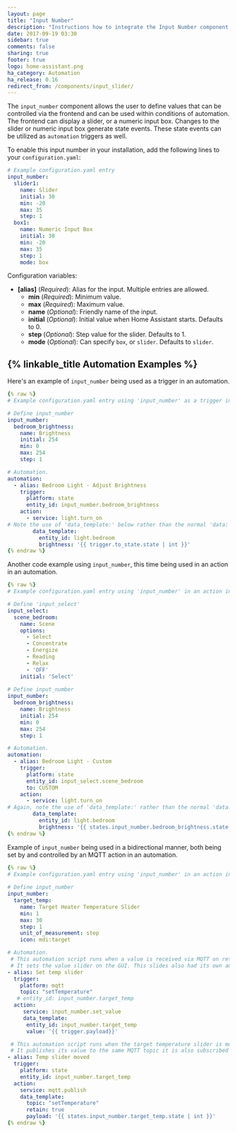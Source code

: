 ```yaml
---
layout: page
title: "Input Number"
description: "Instructions how to integrate the Input Number component into Home Assistant."
date: 2017-09-19 03:30
sidebar: true
comments: false
sharing: true
footer: true
logo: home-assistant.png
ha_category: Automation
ha_release: 0.16
redirect_from: /components/input_slider/
---
```


The `input_number` component allows the user to define values that can be controlled via the frontend and can be used within conditions of automation. The frontend can display a slider, or a numeric input box. Changes to the slider or numeric input box generate state events. These state events can be utilized as `automation` triggers as well.

To enable this input number in your installation, add the following lines to your `configuration.yaml`:

```yaml
# Example configuration.yaml entry
input_number:
  slider1:
    name: Slider
    initial: 30
    min: -20
    max: 35
    step: 1
  box1:
    name: Numeric Input Box
    initial: 30
    min: -20
    max: 35
    step: 1
    mode: box
```

Configuration variables:

- **[alias]** (*Required*): Alias for the input. Multiple entries are allowed.
  - **min** (*Required*): Minimum value.
  - **max** (*Required*): Maximum value.
  - **name** (*Optional*): Friendly name of the input.
  - **initial** (*Optional*): Initial value when Home Assistant starts. Defaults to 0.
  - **step** (*Optional*): Step value for the slider. Defaults to 1.
  - **mode** (*Optional*): Can specify `box`, or `slider`. Defaults to `slider`.

## {% linkable_title Automation Examples %}

Here's an example of `input_number` being used as a trigger in an automation.

```yaml
{% raw %}
# Example configuration.yaml entry using 'input_number' as a trigger in an automation

# Define input_number
input_number:
  bedroom_brightness:
    name: Brightness
    initial: 254
    min: 0
    max: 254
    step: 1

# Automation.     
automation:
  - alias: Bedroom Light - Adjust Brightness
    trigger:
      platform: state
      entity_id: input_number.bedroom_brightness
    action:
      - service: light.turn_on
# Note the use of 'data_template:' below rather than the normal 'data:' if you weren't using an input variable
        data_template:
          entity_id: light.bedroom
          brightness: '{{ trigger.to_state.state | int }}'
{% endraw %}
```

Another code example using `input_number`, this time being used in an action in an automation.

```yaml
{% raw %}
# Example configuration.yaml entry using 'input_number' in an action in an automation

# Define 'input_select'
input_select:
  scene_bedroom:
    name: Scene
    options:
      - Select
      - Concentrate
      - Energize
      - Reading
      - Relax
      - 'OFF'
    initial: 'Select'
    
# Define input_number
input_number:
  bedroom_brightness:
    name: Brightness
    initial: 254
    min: 0
    max: 254
    step: 1

# Automation.     
automation:
  - alias: Bedroom Light - Custom
    trigger:
      platform: state
      entity_id: input_select.scene_bedroom
      to: CUSTOM
    action:
      - service: light.turn_on
# Again, note the use of 'data_template:' rather than the normal 'data:' if you weren't using an input variable.
        data_template:
          entity_id: light.bedroom
          brightness: '{{ states.input_number.bedroom_brightness.state | int }}'
{% endraw %}
```


Example of `input_number` being used in a bidirectional manner, both being set by and controlled by an MQTT action in an automation.

```yaml
{% raw %}
# Example configuration.yaml entry using 'input_number' in an action in an automation
   
# Define input_number
input_number:
  target_temp:
    name: Target Heater Temperature Slider
    min: 1
    max: 30
    step: 1
    unit_of_measurement: step  
    icon: mdi:target

# Automation.     
 # This automation script runs when a value is received via MQTT on retained topic: setTemperature
 # It sets the value slider on the GUI. This slides also had its own automation when the value is changed.
- alias: Set temp slider
  trigger:
    platform: mqtt
    topic: "setTemperature"
   # entity_id: input_number.target_temp
  action:
     service: input_number.set_value
     data_template:
      entity_id: input_number.target_temp
      value: '{{ trigger.payload}}'

 # This automation script runs when the target temperature slider is moved.
 # It publishes its value to the same MQTT topic it is also subscribed to.
- alias: Temp slider moved
  trigger:
    platform: state
    entity_id: input_number.target_temp
  action:
    service: mqtt.publish
    data_template:
      topic: "setTemperature"
      retain: true
      payload: '{{ states.input_number.target_temp.state | int }}'
{% endraw %}
```
